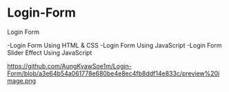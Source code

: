 # Login-Form
Login Form

-Login Form Using HTML & CSS
-Login Form Using JavaScript
-Login Form Slider Effect Using JavaScript

https://github.com/AungKyawSoe1m/Login-Form/blob/a3e64b54a061778e680be4e8ec4fb8ddf14e833c/preview%20image.png
